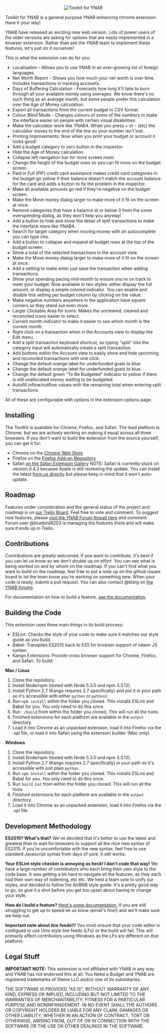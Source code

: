 <p align="center">
  <img src="http://i.imgur.com/SJhwBpU.png" alt="Toolkit for YNAB">
</p>

Toolkit for YNAB is a general purpose YNAB enhancing chrome extension. Have it your way!

YNAB have released an exciting new web version. Lots of power users of the older
versions are asking for options that are easily implemented in a browser extension.
Rather than ask the YNAB team to implement these features, let's just do it
ourselves!

This is what the extension can do for you:

- Localisation - Allows you to use YNAB in an ever-growing list of foreign languages.
- Net Worth Report - Shows you how much your net worth is over time. Includes transactions in tracking accounts.
- Days of Buffering Calculation - Forecasts how long it'll take to burn through all your available money using averages. We know there's no such thing as an average month, but some people prefer this calculation over the Age of Money calculation.
- Export all transactions from the current budget in CSV format.
- Colour Blind Mode - Changes colours of some of the numbers to make the interface easier on people with certain visual disabilities.
- Make the calculator work like YNAB4. When you press + or - (etc) the calculator moves to the end of the line so your number isn't lost.
- Printing Improvements: Now when you print your budget or account it looks good!
- Add a budget category to zero button in the inspector.
- Hide the Age of Money calculation.
- Collapse left navigation bar for more screen room
- Change the height of the budget rows so you can fit more on the budget screen.
- Paid in Full (PIF) credit card assistance makes credit card categories in the budget go yellow if their balance doesn't match the account balance for the card and adds a button to fix the problem in the inspector.
- Make all available amounts go red if they're negative on the budget screen.
- Make the Move money dialog larger to make more of it fit on the screen at once.
- Remove categories that have a balance at or below 0 from the cover overspending dialog, as they won't help you anyway!
- Add a button to hide and show the detail of split transactions to make the interface more like YNAB4.
- Search for target category when moving money with an autocomplete you can type into.
- Add a button to collapse and expand all budget rows at the top of the budget screen.
- Show a total of the selected transactions in the account view.
- Make the Move money dialog larger to make more of it fit on the screen at once.
- Add a setting to make enter just save the transaction when adding transactions.
- Show your spending pacing mid-month to ensure you're on track to meet your budget. Now available in two styles: either display the full amount, or display a simple colored indicator. You can enable and disable this setting per budget column by clicking on the value.
- Make negative numbers anywhere in the application have square corners so they stand out even more.
- Larger Clickable Area for Icons: Makes the uncleared, cleared and reconciled icons easier to select.
- Current month indicator to make it easier to see which month is the current month.
- Right click on a transaction when in the Accounts view to display the Edit menu.
- Add a split transaction keyboard shortcut, so typing "split" into the category input will automatically create a split transaction.
- Add buttons within the Account view to easily show and hide upcoming and reconciled transactions with one click.
- Change the default orange label for underfunded goals to blue
- Change the default orange label for underfunded goals to blue.
- Change the default green "To Be Budgeted" indicator to yellow if there is still unallocated money waiting to be budgeted.
- Autofill inflow/outflow values with the remaining total when entering split transactions.

All of these are configurable with options in the extension options page.

Installing
---------------
The ToolKit is available for Chrome, Firefox, and Safari. The lead platform is Chrome, but we are actively working on making it equal across all three browsers.
If you don't want to build the extension from the source yourself, you can get it for:

- Chrome on the [Chrome Web Store](https://chrome.google.com/webstore/detail/toolkit-for-ynab/lmhdkkhepllpnondndgpgclfjnlofgjl)
- Firefox on the [Firefox Add-on Repository](https://addons.mozilla.org/firefox/addon/toolkit-for-ynab/)
- Safari [on the Safari Extension Gallery](https://safari-extensions.apple.com/details/?id=com.kangoextensions.ynabenhanced-7M68YQDBSE) NOTE: Safari is currently stuck on version 0.4.3 because Apple is still reviewing the update. You can install the latest [from us directly](http://toolkitforynab.com/safari-updates/toolkitforynab_latest.safariextz) but please keep in mind that it won't auto-update.

Roadmap
-------

Features under consideration and the general status of the project and roadmap is on [our Trello Board](https://trello.com/b/EzOvXlil/ynab-enhanced-roadmap). Feel free to vote and comment. To suggest new features, please [visit the YNAB Forum thread here](http://forum.youneedabudget.com/discussion/47568) and comment. Forum user @bluebird8203 is managing the features there and will make sure it ends up in Trello.

Contributions
-------------

Contributions are greatly welcomed. If you want to contribute, it's best if you can let us know so we don't double up on effort. You can see what is being worked on and by whom on the roadmap. If you can't find what you want to build on the roadmap, feel free to put a note up on the github issues board to let the team know you're working on something new. When your code is ready, submit a pull request. You can also contact @blarg on [the YNAB forums](http://forum.youneedabudget.com).

For documentation on how to build a feature, [see the documentation](https://github.com/toolkit-for-ynab/toolkit-for-ynab/blob/master/source/common/res/features/HOW_TO_BUILD_FEATURES.md).

Building the Code
-----------------
This extension uses three main things in its build process:

- ESLint: Checks the style of your code to make sure it matches our style guide as you build.
- Babel: Transpiles ES2015 back to ES5 for browser support of newer JS syntax.
- Kango Extensions: Provide cross browser support for Chrome, Firefox, and Safari. To build:

**Mac / Linux**

1. Clone the repository.
1. Install Node/npm (tested with Node 5.3.0 and npm 3.3.12).
1. Install Python 2.7 (Kango requires 2.7 specifically) and put it in your path so it's accessible with either `python` or `python2`.
1. Run `npm install` within the folder you cloned. This installs ESLint and Babel for you. You only need to do this once.
1. Run `./build` from within the folder you cloned. This will run all the tools.
1. Finished extensions for each platform are available in the `output` directory.
1. Load it into Chrome as an unpacked extension, load it into Firefox via the .xpi file, or load it into Safari using the extension builder (Mac only).

**Windows**

1. Clone the repository.
1. Install Node/npm (tested with Node 5.3.0 and npm 3.3.12).
1. Install Python 2.7 (Kango requires 2.7 specifically) in your path so it's accessible with just plain `python`.
1. Run `npm install` within the folder you cloned. This installs ESLint and Babel for you. You only need to do this once.
1. Run `build.bat` from within the folder you cloned. This will run all the tools.
1. Finished extensions for each platform are available in the `output` directory.
1. Load it into Chrome as an unpacked extension, load it into Firefox via the .xpi file.

Development Methodology
-----------------------

**ES2015? What's that?**
We've decided that it's better to use the latest and greatest than to wait for browsers to support all the nice new syntax of ES2015. If you're uncomfortable with the new syntax, feel free to use standard Javascript syntax from days of yore. It still works.

**Your ESLint style checker is annoying as heck! I don't code that way!**
We have a large number of contributors who each bring their own style to the code base. It was getting a bit hard to navigate all the features, as they each had their own way of indenting, etc etc. We held a team vote to unify our styles, and decided to follow the AirBNB style guide. It's a pretty good way to go, so give it a shot before you get too upset about having to change your style.

**How do I build a feature?**
[Here's some documentation.](https://github.com/toolkit-for-ynab/toolkit-for-ynab/blob/master/source/common/res/features/HOW_TO_BUILD_FEATURES.md) If you are still struggling to get up to speed let us know (email's fine!) and we'll make sure we help out.

**Important note about line feeds!!!**
You must ensure that your code editor is configued to use Unix style line feeds (LFs) or the build will fail. This will primarily affect contributors using Windows as the LFs are different on that platform.

Legal Stuff
-----------

**IMPORTANT NOTE:** This extension is not affiliated with YNAB in any way and YNAB has not endorsed this at all. You Need a Budget and YNAB are registered trademarks of Steine LLC and/or one of its subsidiaries.

THE SOFTWARE IS PROVIDED "AS IS", WITHOUT WARRANTY OF ANY KIND, EXPRESS OR
IMPLIED, INCLUDING BUT NOT LIMITED TO THE WARRANTIES OF MERCHANTABILITY,
FITNESS FOR A PARTICULAR PURPOSE AND NONINFRINGEMENT. IN NO EVENT SHALL THE
AUTHORS OR COPYRIGHT HOLDERS BE LIABLE FOR ANY CLAIM, DAMAGES OR OTHER
LIABILITY, WHETHER IN AN ACTION OF CONTRACT, TORT OR OTHERWISE, ARISING FROM,
OUT OF OR IN CONNECTION WITH THE SOFTWARE OR THE USE OR OTHER DEALINGS IN THE
SOFTWARE.
